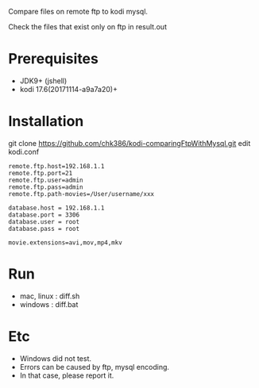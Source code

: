Compare files on remote ftp to kodi mysql.

Check the files that exist only on ftp in result.out

# Prerequisites
- JDK9+ (jshell)
- kodi 17.6(20171114-a9a7a20)+

# Installation
git clone https://github.com/chk386/kodi-comparingFtpWithMysql.git
edit kodi.conf
```
remote.ftp.host=192.168.1.1
remote.ftp.port=21
remote.ftp.user=admin
remote.ftp.pass=admin
remote.ftp.path-movies=/User/username/xxx

database.host = 192.168.1.1
database.port = 3306
database.user = root
database.pass = root

movie.extensions=avi,mov,mp4,mkv
```

# Run
- mac, linux : diff.sh
- windows : diff.bat

# Etc
- Windows did not test.
- Errors can be caused by ftp, mysql encoding.
- In that case, please report it.


